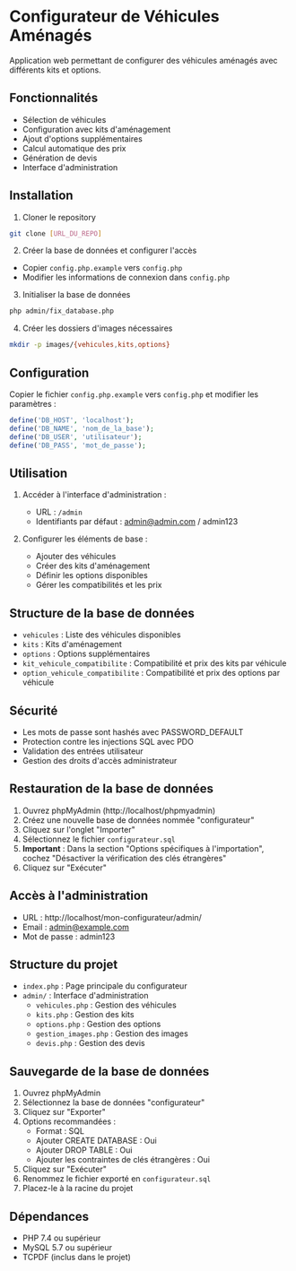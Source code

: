# Configurateur de Véhicules Aménagés

Application web permettant de configurer des véhicules aménagés avec différents kits et options.

## Fonctionnalités

- Sélection de véhicules
- Configuration avec kits d'aménagement
- Ajout d'options supplémentaires
- Calcul automatique des prix
- Génération de devis
- Interface d'administration

## Installation

1. Cloner le repository
```bash
git clone [URL_DU_REPO]
```

2. Créer la base de données et configurer l'accès
- Copier `config.php.example` vers `config.php`
- Modifier les informations de connexion dans `config.php`

3. Initialiser la base de données
```bash
php admin/fix_database.php
```

4. Créer les dossiers d'images nécessaires
```bash
mkdir -p images/{vehicules,kits,options}
```

## Configuration

Copier le fichier `config.php.example` vers `config.php` et modifier les paramètres :

```php
define('DB_HOST', 'localhost');
define('DB_NAME', 'nom_de_la_base');
define('DB_USER', 'utilisateur');
define('DB_PASS', 'mot_de_passe');
```

## Utilisation

1. Accéder à l'interface d'administration :
   - URL : `/admin`
   - Identifiants par défaut : admin@admin.com / admin123

2. Configurer les éléments de base :
   - Ajouter des véhicules
   - Créer des kits d'aménagement
   - Définir les options disponibles
   - Gérer les compatibilités et les prix

## Structure de la base de données

- `vehicules` : Liste des véhicules disponibles
- `kits` : Kits d'aménagement
- `options` : Options supplémentaires
- `kit_vehicule_compatibilite` : Compatibilité et prix des kits par véhicule
- `option_vehicule_compatibilite` : Compatibilité et prix des options par véhicule

## Sécurité

- Les mots de passe sont hashés avec PASSWORD_DEFAULT
- Protection contre les injections SQL avec PDO
- Validation des entrées utilisateur
- Gestion des droits d'accès administrateur

## Restauration de la base de données

1. Ouvrez phpMyAdmin (http://localhost/phpmyadmin)
2. Créez une nouvelle base de données nommée "configurateur"
3. Cliquez sur l'onglet "Importer"
4. Sélectionnez le fichier `configurateur.sql`
5. **Important** : Dans la section "Options spécifiques à l'importation", cochez "Désactiver la vérification des clés étrangères"
6. Cliquez sur "Exécuter"

## Accès à l'administration

- URL : http://localhost/mon-configurateur/admin/
- Email : admin@example.com
- Mot de passe : admin123

## Structure du projet

- `index.php` : Page principale du configurateur
- `admin/` : Interface d'administration
  - `vehicules.php` : Gestion des véhicules
  - `kits.php` : Gestion des kits
  - `options.php` : Gestion des options
  - `gestion_images.php` : Gestion des images
  - `devis.php` : Gestion des devis

## Sauvegarde de la base de données

1. Ouvrez phpMyAdmin
2. Sélectionnez la base de données "configurateur"
3. Cliquez sur "Exporter"
4. Options recommandées :
   - Format : SQL
   - Ajouter CREATE DATABASE : Oui
   - Ajouter DROP TABLE : Oui
   - Ajouter les contraintes de clés étrangères : Oui
5. Cliquez sur "Exécuter"
6. Renommez le fichier exporté en `configurateur.sql`
7. Placez-le à la racine du projet

## Dépendances

- PHP 7.4 ou supérieur
- MySQL 5.7 ou supérieur
- TCPDF (inclus dans le projet) 